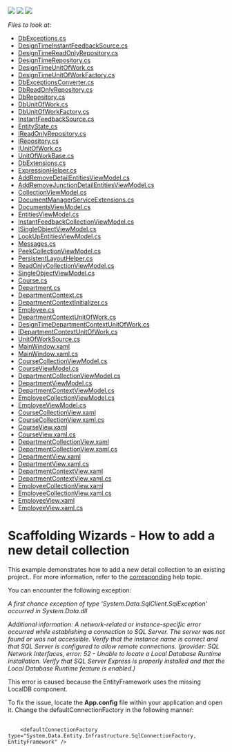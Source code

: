 <!-- default badges list -->
![](https://img.shields.io/endpoint?url=https://codecentral.devexpress.com/api/v1/VersionRange/128659236/15.2.4%2B)
[![](https://img.shields.io/badge/Open_in_DevExpress_Support_Center-FF7200?style=flat-square&logo=DevExpress&logoColor=white)](https://supportcenter.devexpress.com/ticket/details/T111354)
[![](https://img.shields.io/badge/📖_How_to_use_DevExpress_Examples-e9f6fc?style=flat-square)](https://docs.devexpress.com/GeneralInformation/403183)
<!-- default badges end -->
<!-- default file list -->
*Files to look at*:

* [DbExceptions.cs](./CS/Scaffolding.DetailCollections/Common/DataModel/DbExceptions.cs)
* [DesignTimeInstantFeedbackSource.cs](./CS/Scaffolding.DetailCollections/Common/DataModel/DesignTime/DesignTimeInstantFeedbackSource.cs)
* [DesignTimeReadOnlyRepository.cs](./CS/Scaffolding.DetailCollections/Common/DataModel/DesignTime/DesignTimeReadOnlyRepository.cs)
* [DesignTimeRepository.cs](./CS/Scaffolding.DetailCollections/Common/DataModel/DesignTime/DesignTimeRepository.cs)
* [DesignTimeUnitOfWork.cs](./CS/Scaffolding.DetailCollections/Common/DataModel/DesignTime/DesignTimeUnitOfWork.cs)
* [DesignTimeUnitOfWorkFactory.cs](./CS/Scaffolding.DetailCollections/Common/DataModel/DesignTime/DesignTimeUnitOfWorkFactory.cs)
* [DbExceptionsConverter.cs](./CS/Scaffolding.DetailCollections/Common/DataModel/EntityFramework/DbExceptionsConverter.cs)
* [DbReadOnlyRepository.cs](./CS/Scaffolding.DetailCollections/Common/DataModel/EntityFramework/DbReadOnlyRepository.cs)
* [DbRepository.cs](./CS/Scaffolding.DetailCollections/Common/DataModel/EntityFramework/DbRepository.cs)
* [DbUnitOfWork.cs](./CS/Scaffolding.DetailCollections/Common/DataModel/EntityFramework/DbUnitOfWork.cs)
* [DbUnitOfWorkFactory.cs](./CS/Scaffolding.DetailCollections/Common/DataModel/EntityFramework/DbUnitOfWorkFactory.cs)
* [InstantFeedbackSource.cs](./CS/Scaffolding.DetailCollections/Common/DataModel/EntityFramework/InstantFeedbackSource.cs)
* [EntityState.cs](./CS/Scaffolding.DetailCollections/Common/DataModel/EntityState.cs)
* [IReadOnlyRepository.cs](./CS/Scaffolding.DetailCollections/Common/DataModel/IReadOnlyRepository.cs)
* [IRepository.cs](./CS/Scaffolding.DetailCollections/Common/DataModel/IRepository.cs)
* [IUnitOfWork.cs](./CS/Scaffolding.DetailCollections/Common/DataModel/IUnitOfWork.cs)
* [UnitOfWorkBase.cs](./CS/Scaffolding.DetailCollections/Common/DataModel/UnitOfWorkBase.cs)
* [DbExtensions.cs](./CS/Scaffolding.DetailCollections/Common/Utils/DbExtensions.cs)
* [ExpressionHelper.cs](./CS/Scaffolding.DetailCollections/Common/Utils/ExpressionHelper.cs)
* [AddRemoveDetailEntitiesViewModel.cs](./CS/Scaffolding.DetailCollections/Common/ViewModel/AddRemoveDetailEntitiesViewModel.cs)
* [AddRemoveJunctionDetailEntitiesViewModel.cs](./CS/Scaffolding.DetailCollections/Common/ViewModel/AddRemoveJunctionDetailEntitiesViewModel.cs)
* [CollectionViewModel.cs](./CS/Scaffolding.DetailCollections/Common/ViewModel/CollectionViewModel.cs)
* [DocumentManagerServiceExtensions.cs](./CS/Scaffolding.DetailCollections/Common/ViewModel/DocumentManagerServiceExtensions.cs)
* [DocumentsViewModel.cs](./CS/Scaffolding.DetailCollections/Common/ViewModel/DocumentsViewModel.cs)
* [EntitiesViewModel.cs](./CS/Scaffolding.DetailCollections/Common/ViewModel/EntitiesViewModel.cs)
* [InstantFeedbackCollectionViewModel.cs](./CS/Scaffolding.DetailCollections/Common/ViewModel/InstantFeedbackCollectionViewModel.cs)
* [ISingleObjectViewModel.cs](./CS/Scaffolding.DetailCollections/Common/ViewModel/ISingleObjectViewModel.cs)
* [LookUpEntitiesViewModel.cs](./CS/Scaffolding.DetailCollections/Common/ViewModel/LookUpEntitiesViewModel.cs)
* [Messages.cs](./CS/Scaffolding.DetailCollections/Common/ViewModel/Messages.cs)
* [PeekCollectionViewModel.cs](./CS/Scaffolding.DetailCollections/Common/ViewModel/PeekCollectionViewModel.cs)
* [PersistentLayoutHelper.cs](./CS/Scaffolding.DetailCollections/Common/ViewModel/PersistentLayoutHelper.cs)
* [ReadOnlyCollectionViewModel.cs](./CS/Scaffolding.DetailCollections/Common/ViewModel/ReadOnlyCollectionViewModel.cs)
* [SingleObjectViewModel.cs](./CS/Scaffolding.DetailCollections/Common/ViewModel/SingleObjectViewModel.cs)
* [Course.cs](./CS/Scaffolding.DetailCollections/Data/Course.cs)
* [Department.cs](./CS/Scaffolding.DetailCollections/Data/Department.cs)
* [DepartmentContext.cs](./CS/Scaffolding.DetailCollections/Data/DepartmentContext.cs)
* [DepartmentContextInitializer.cs](./CS/Scaffolding.DetailCollections/Data/DepartmentContextInitializer.cs)
* [Employee.cs](./CS/Scaffolding.DetailCollections/Data/Employee.cs)
* [DepartmentContextUnitOfWork.cs](./CS/Scaffolding.DetailCollections/DepartmentContextDataModel/DepartmentContextUnitOfWork.cs)
* [DesignTimeDepartmentContextUnitOfWork.cs](./CS/Scaffolding.DetailCollections/DepartmentContextDataModel/DesignTimeDepartmentContextUnitOfWork.cs)
* [IDepartmentContextUnitOfWork.cs](./CS/Scaffolding.DetailCollections/DepartmentContextDataModel/IDepartmentContextUnitOfWork.cs)
* [UnitOfWorkSource.cs](./CS/Scaffolding.DetailCollections/DepartmentContextDataModel/UnitOfWorkSource.cs)
* [MainWindow.xaml](./CS/Scaffolding.DetailCollections/MainWindow.xaml)
* [MainWindow.xaml.cs](./CS/Scaffolding.DetailCollections/MainWindow.xaml.cs)
* [CourseCollectionViewModel.cs](./CS/Scaffolding.DetailCollections/ViewModels/Course/CourseCollectionViewModel.cs)
* [CourseViewModel.cs](./CS/Scaffolding.DetailCollections/ViewModels/Course/CourseViewModel.cs)
* [DepartmentCollectionViewModel.cs](./CS/Scaffolding.DetailCollections/ViewModels/Department/DepartmentCollectionViewModel.cs)
* [DepartmentViewModel.cs](./CS/Scaffolding.DetailCollections/ViewModels/Department/DepartmentViewModel.cs)
* [DepartmentContextViewModel.cs](./CS/Scaffolding.DetailCollections/ViewModels/DepartmentContextViewModel.cs)
* [EmployeeCollectionViewModel.cs](./CS/Scaffolding.DetailCollections/ViewModels/Employee/EmployeeCollectionViewModel.cs)
* [EmployeeViewModel.cs](./CS/Scaffolding.DetailCollections/ViewModels/Employee/EmployeeViewModel.cs)
* [CourseCollectionView.xaml](./CS/Scaffolding.DetailCollections/Views/Course/CourseCollectionView.xaml)
* [CourseCollectionView.xaml.cs](./CS/Scaffolding.DetailCollections/Views/Course/CourseCollectionView.xaml.cs)
* [CourseView.xaml](./CS/Scaffolding.DetailCollections/Views/Course/CourseView.xaml)
* [CourseView.xaml.cs](./CS/Scaffolding.DetailCollections/Views/Course/CourseView.xaml.cs)
* [DepartmentCollectionView.xaml](./CS/Scaffolding.DetailCollections/Views/Department/DepartmentCollectionView.xaml)
* [DepartmentCollectionView.xaml.cs](./CS/Scaffolding.DetailCollections/Views/Department/DepartmentCollectionView.xaml.cs)
* [DepartmentView.xaml](./CS/Scaffolding.DetailCollections/Views/Department/DepartmentView.xaml)
* [DepartmentView.xaml.cs](./CS/Scaffolding.DetailCollections/Views/Department/DepartmentView.xaml.cs)
* [DepartmentContextView.xaml](./CS/Scaffolding.DetailCollections/Views/DepartmentContextView.xaml)
* [DepartmentContextView.xaml.cs](./CS/Scaffolding.DetailCollections/Views/DepartmentContextView.xaml.cs)
* [EmployeeCollectionView.xaml](./CS/Scaffolding.DetailCollections/Views/Employee/EmployeeCollectionView.xaml)
* [EmployeeCollectionView.xaml.cs](./CS/Scaffolding.DetailCollections/Views/Employee/EmployeeCollectionView.xaml.cs)
* [EmployeeView.xaml](./CS/Scaffolding.DetailCollections/Views/Employee/EmployeeView.xaml)
* [EmployeeView.xaml.cs](./CS/Scaffolding.DetailCollections/Views/Employee/EmployeeView.xaml.cs)
<!-- default file list end -->
# Scaffolding Wizards - How to add a new detail collection


<p>This example demonstrates how to add a new detail collection to an existing project.. For more information, refer to the <a href="https://documentation.devexpress.com/#WPF/CustomDocument17156">corresponding</a> help topic.</p>
<p>You can encounter the following exception:</p>
<p><em>A first chance exception of type 'System.Data.SqlClient.SqlException' occurred in System.Data.dll</em></p>
<p><em>Additional information: A network-related or instance-specific error occurred while establishing a connection to SQL Server. The server was not found or was not accessible. Verify that the instance name is correct and that SQL Server is configured to allow remote connections. (provider: SQL Network Interfaces, error: 52 - Unable to locate a Local Database Runtime installation. Verify that SQL Server Express is properly installed and that the Local Database Runtime feature is enabled.)</em></p>
<p>This error is caused because the EntityFramework uses the missing LocalDB component.</p>
<p>To fix the issue, locate the <strong>App.config</strong> file within your application and open it. Change the defaultConnectionFactory in the following manner:<br /><br /></p>


```xaml
    <defaultConnectionFactory type="System.Data.Entity.Infrastructure.SqlConnectionFactory, EntityFramework" /> 
```



<br/>


